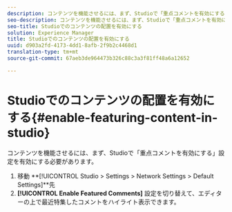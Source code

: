```yaml
---
description: コンテンツを機能させるには、まず、Studioで「重点コメントを有効にする」設定を有効にする必要があります。
seo-description: コンテンツを機能させるには、まず、Studioで「重点コメントを有効にする」設定を有効にする必要があります。
seo-title: Studioでのコンテンツの配置を有効にする
solution: Experience Manager
title: Studioでのコンテンツの配置を有効にする
uuid: d903a2fd-4173-4dd1-8afb-2f9b2c4468d1
translation-type: tm+mt
source-git-commit: 67aeb3de964473b326c88c3a3f81ff48a6a12652

---
```



# Studioでのコンテンツの配置を有効にする{#enable-featuring-content-in-studio}

コンテンツを機能させるには、まず、Studioで「重点コメントを有効にする」設定を有効にする必要があります。

1. 移動 **[!UICONTROL Studio > Settings > Network Settings > Default Settings]**先
1. **[!UICONTROL Enable Featured Comments]** 設定を切り替えて、エディターの上で最近特集したコメントをハイライト表示できます。
